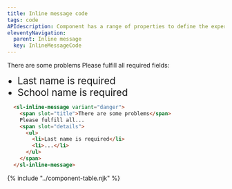```yaml
---
title: Inline message code
tags: code
APIdescription: Component has a range of properties to define the experience in different use cases.
eleventyNavigation:
  parent: Inline message
  key: InlineMessageCode
---
```

<section class="no-heading">

<div class="ds-example">
  <sl-inline-message variant="danger" style="inline-size: 80%;">
      <span slot="title">There are some problems</span>
      Please fulfill all required fields:
      <span slot="details">
        <ul>
          <li style="font-size: 1.4rem;">Last name is required</li>
          <li style="font-size: 1.4rem;">School name is required</li>
        </ul>
      </span>
    </sl-inline-message>
</div>

<div class="ds-code">

  ```html
    <sl-inline-message variant="danger">
      <span slot="title">There are some problems</span>
      Please fulfill all...
      <span slot="details">
        <ul>
          <li>Last name is required</li>
          <li>...</li>
        </ul>
      </span>
    </sl-inline-message>
  ```

</div>

</section>

<ds-install-info link-in-navigation package="inline-message"></ds-install-info>

{% include "../component-table.njk" %}
